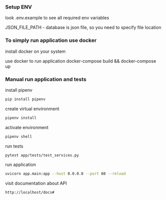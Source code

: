 ### Setup ENV

look .env.example to see all required env variables


JSON_FILE_PATH - database is json file, so you need to specify file location


### To simply run application use docker

install docker on your system

use docker to run application
docker-compose build && docker-compose up


### Manual run application and tests

install pipenv

```bash
pip install pipenv
```

create virtual environment

```bash
pipenv install
```

activate environment

```bash
pipenv shell
```
run tests

```bash
pytest app/tests/test_services.py
```

run application

```bash
uvicorn app.main:app --host 0.0.0.0 --port 80 --reload
```

visit documentation about API

```http request
http://localhost/docs#
```